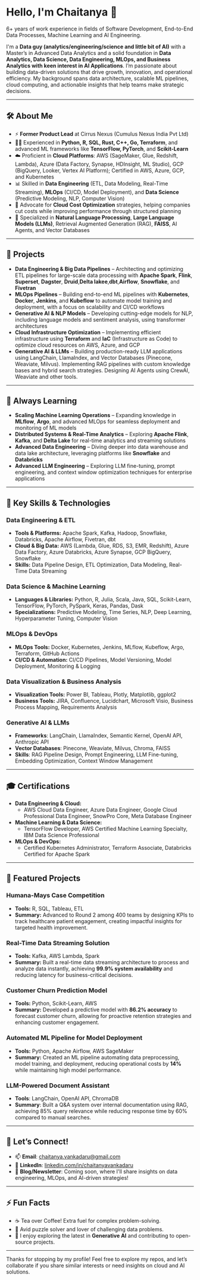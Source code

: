 # Hello, I'm Chaitanya 👋  

6+ years of work experience in fields of Software Development, End-to-End Data Processes, Machine Learning and AI Engineering.

I'm a **Data guy (analytics/engineering/science and little bit of AI)** with a Master’s in Advanced Data Analytics and a solid foundation in **Data Analytics, Data Science, Data Engineering, MLOps, and Business Analytics with keen interest in AI Applications**. I’m passionate about building data-driven solutions that drive growth, innovation, and operational efficiency. My background spans data architecture, scalable ML pipelines, cloud computing, and actionable insights that help teams make strategic decisions.

---

## 🛠️ About Me

- ⚡ **Former Product Lead** at Cirrus Nexus (Cumulus Nexus India Pvt Ltd)
- 👨‍💻 Experienced in **Python, R, SQL, Rust, C++, Go, Terraform**, and advanced ML frameworks like **TensorFlow, PyTorch**, and **Scikit-Learn**
- ☁️ Proficient in **Cloud Platforms**: AWS (SageMaker, Glue, Redshift, Lambda), Azure (Data Factory, Synapse, HDInsight, ML Studio), GCP (BigQuery, Looker, Vertex AI Platform); Certified in AWS, Azure, GCP, and Kubernetes
- 📊 Skilled in **Data Engineering** (ETL, Data Modeling, Real-Time Streaming), **MLOps** (CI/CD, Model Deployment), and **Data Science** (Predictive Modeling, NLP, Computer Vision)
- 💬 Advocate for **Cloud Cost Optimization** strategies, helping companies cut costs while improving performance through structured planning
- 🤖 Specialized in **Natural Language Processing**, **Large Language Models (LLMs)**, Retrieval Augmented Generation (RAG), **FAISS**, AI Agents, and Vector Databases

---

## 🔭 Projects

- **Data Engineering & Big Data Pipelines** – Architecting and optimizing ETL pipelines for large-scale data processing with **Apache Spark**, **Flink**, **Superset**, **Dagster**, **Druid**,**Delta lakee**,**dbt**,**Airflow**, **Snowflake**, and **Fivetran**
- **MLOps Pipelines** – Building end-to-end ML pipelines with **Kubernetes**, **Docker**, **Jenkins**, and **Kubeflow** to automate model training and deployment, with a focus on scalability and CI/CD workflows
- **Generative AI & NLP Models** – Developing cutting-edge models for NLP, including language models and sentiment analysis, using transformer architectures
- **Cloud Infrastructure Optimization** – Implementing efficient infrastructure using **Terraform** and **IaC** (Infrastructure as Code) to optimize cloud resources on AWS, Azure, and GCP
- **Generative AI & LLMs** – Building production-ready LLM applications using LangChain, LlamaIndex, and Vector Databases (Pinecone, Weaviate, Milvus). Implementing RAG pipelines with custom knowledge bases and hybrid search strategies. Designing AI Agents using CrewAI, Weaviate and other tools.

---

## 🌱 Always Learning

- **Scaling Machine Learning Operations** – Expanding knowledge in **MLflow**, **Argo**, and advanced MLOps for seamless deployment and monitoring of ML models
- **Distributed Systems & Real-Time Analytics** – Exploring **Apache Flink**, **Kafka**, and **Delta Lake** for real-time analytics and streaming solutions
- **Advanced Data Engineering** – Diving deeper into data warehouse and data lake architecture, leveraging platforms like **Snowflake** and **Databricks**
- **Advanced LLM Engineering** – Exploring LLM fine-tuning, prompt engineering, and context window optimization techniques for enterprise applications

---

## 🧩 Key Skills & Technologies

### Data Engineering & ETL
- **Tools & Platforms:** Apache Spark, Kafka, Hadoop, Snowflake, Databricks, Apache Airflow, Fivetran, dbt
- **Cloud & Big Data:** AWS (Lambda, Glue, RDS, S3, EMR, Redshift), Azure Data Factory, Azure Databricks, Azure Synapse, GCP BigQuery, Snowflake
- **Skills:** Data Pipeline Design, ETL Optimization, Data Modeling, Real-Time Data Streaming

### Data Science & Machine Learning
- **Languages & Libraries:** Python, R, Julia, Scala, Java, SQL, Scikit-Learn, TensorFlow, PyTorch, PySpark, Keras, Pandas, Dask
- **Specializations:** Predictive Modeling, Time Series, NLP, Deep Learning, Hyperparameter Tuning, Computer Vision

### MLOps & DevOps
- **MLOps Tools:** Docker, Kubernetes, Jenkins, MLflow, Kubeflow, Argo, Terraform, GitHub Actions
- **CI/CD & Automation:** CI/CD Pipelines, Model Versioning, Model Deployment, Monitoring & Logging

### Data Visualization & Business Analysis
- **Visualization Tools:** Power BI, Tableau, Plotly, Matplotlib, ggplot2
- **Business Tools:** JIRA, Confluence, Lucidchart, Microsoft Visio, Business Process Mapping, Requirements Analysis

### Generative AI & LLMs
- **Frameworks**: LangChain, LlamaIndex, Semantic Kernel, OpenAI API, Anthropic API
- **Vector Databases**: Pinecone, Weaviate, Milvus, Chroma, FAISS
- **Skills**: RAG Pipeline Design, Prompt Engineering, LLM Fine-tuning, Embedding Optimization, Context Window Management

---

## 🎓 Certifications

- **Data Engineering & Cloud:**
  - AWS Cloud Data Engineer, Azure Data Engineer, Google Cloud Professional Data Engineer, SnowPro Core, Meta Database Engineer
- **Machine Learning & Data Science:**
  - TensorFlow Developer, AWS Certified Machine Learning Specialty, IBM Data Science Professional
- **MLOps & DevOps:**
  - Certified Kubernetes Administrator, Terraform Associate, Databricks Certified for Apache Spark

---

## 🌟 Featured Projects

### Humana-Mays Case Competition
- **Tools:** R, SQL, Tableau, ETL
- **Summary:** Advanced to Round 2 among 400 teams by designing KPIs to track healthcare patient engagement, creating impactful insights for targeted health improvement.

### Real-Time Data Streaming Solution
- **Tools:** Kafka, AWS Lambda, Spark
- **Summary:** Built a real-time data streaming architecture to process and analyze data instantly, achieving **99.9% system availability** and reducing latency for business-critical decisions.

### Customer Churn Prediction Model
- **Tools:** Python, Scikit-Learn, AWS
- **Summary:** Developed a predictive model with **86.2% accuracy** to forecast customer churn, allowing for proactive retention strategies and enhancing customer engagement.

### Automated ML Pipeline for Model Deployment
- **Tools:** Python, Apache Airflow, AWS SageMaker
- **Summary:** Created an ML pipeline automating data preprocessing, model training, and deployment, reducing operational costs by **14%** while maintaining high model performance.

### LLM-Powered Document Assistant
- **Tools**: LangChain, OpenAI API, ChromaDB
- **Summary**: Built a Q&A system over internal documentation using RAG, achieving 85% query relevance while reducing response time by 60% compared to manual searches.

---

## 💬 Let’s Connect!

- 📫 **Email**: [chaitanya.vankadaru@gmail.com](mailto:chaitanya.vankadaru@gmail.com)
- 💼 **LinkedIn**: [linkedin.com/in/chaitanyavankadaru](https://www.linkedin.com/in/chaitanyavankadaru/)
- 📝 **Blog/Newsletter**: Coming soon, where I'll share insights on data engineering, MLOps, and AI-driven strategies!

---

## ⚡ Fun Facts

- ☕ Tea over Coffee! Extra fuel for complex problem-solving.
- 🎲 Avid puzzle solver and lover of challenging data problems.
- 👾 I enjoy exploring the latest in **Generative AI** and contributing to open-source projects.

---

Thanks for stopping by my profile! Feel free to explore my repos, and let’s collaborate if you share similar interests or need insights on cloud and AI solutions.
